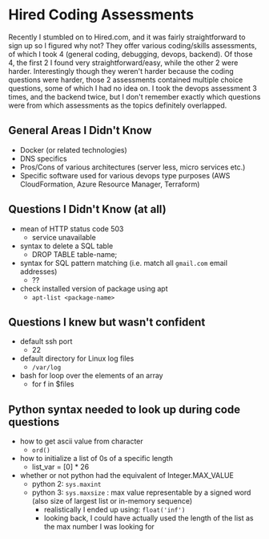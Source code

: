# Hired Coding Assessments

Recently I stumbled on to Hired.com, and it was fairly straightforward to sign up so I figured why not? They offer various coding/skills assessments, of which I took 4  (general coding, debugging, devops, backend). Of those 4, the first 2 I found very straightforward/easy, while the other 2 were harder. Interestingly though they weren't harder because the coding questions were harder, those 2 assessments contained multiple choice questions, some of which I had no idea on. I took the devops assessment 3 times, and the backend twice, but I don't remember exactly which questions were from which assessments as the topics definitely overlapped.

## General Areas I Didn't Know

- Docker (or related technologies)
- DNS specifics
- Pros/Cons of various architectures (server less, micro services etc.)
- Specific software used for various devops type purposes (AWS CloudFormation, Azure Resource Manager, Terraform)

## Questions I Didn't Know (at all)

- mean of HTTP status code 503
  - service unavailable
- syntax to delete a SQL table
  - DROP TABLE table-name;
- syntax for SQL pattern matching (i.e. match all `gmail.com` email addresses)
  - ??
- check installed version of package using apt
  - `apt-list <package-name>`

## Questions I knew but wasn't confident

- default ssh port
  - 22
- default directory for Linux log files
  - `/var/log`
- bash for loop over the elements of an array
  - for f in $files

## Python syntax needed to look up during code questions

- how to get ascii value from character
  - `ord()`
- how to initialize a list of 0s of a specific length
  - list_var = [0] * 26
- whether or not python had the equivalent of Integer.MAX_VALUE
  - python 2: `sys.maxint`
  - python 3: `sys.maxsize` : max value representable by a signed word (also size of largest list or in-memory sequence)
    - realistically I ended up using: `float('inf')`
    - looking back, I could have actually used the length of the list as the max number I was looking for

